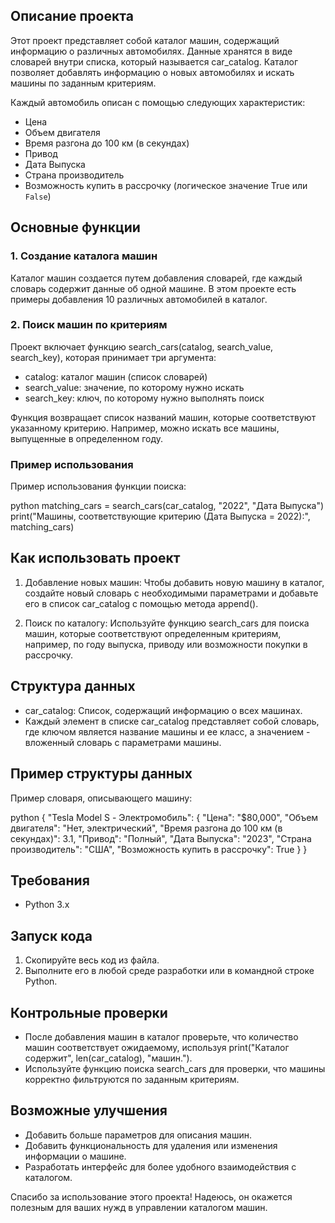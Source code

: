 ## Описание проекта

Этот проект представляет собой каталог машин, содержащий информацию о различных автомобилях. Данные хранятся в виде словарей внутри списка, который называется car_catalog. Каталог позволяет добавлять информацию о новых автомобилях и искать машины по заданным критериям.

Каждый автомобиль описан с помощью следующих характеристик:

- Цена
- Объем двигателя
- Время разгона до 100 км (в секундах)
- Привод
- Дата Выпуска
- Страна производитель
- Возможность купить в рассрочку (логическое значение True или `False`)

## Основные функции

### 1. Создание каталога машин

Каталог машин создается путем добавления словарей, где каждый словарь содержит данные об одной машине. В этом проекте есть примеры добавления 10 различных автомобилей в каталог.

### 2. Поиск машин по критериям

Проект включает функцию search_cars(catalog, search_value, search_key), которая принимает три аргумента:

- catalog: каталог машин (список словарей)
- search\_value: значение, по которому нужно искать
- search\_key: ключ, по которому нужно выполнять поиск

Функция возвращает список названий машин, которые соответствуют указанному критерию. Например, можно искать все машины, выпущенные в определенном году.

### Пример использования

Пример использования функции поиска:

python
matching_cars = search_cars(car_catalog, "2022", "Дата Выпуска")
print("Машины, соответствующие критерию (Дата Выпуска = 2022):", matching_cars)


## Как использовать проект

1. Добавление новых машин: Чтобы добавить новую машину в каталог, создайте новый словарь с необходимыми параметрами и добавьте его в список car_catalog с помощью метода append().

2. Поиск по каталогу: Используйте функцию search_cars для поиска машин, которые соответствуют определенным критериям, например, по году выпуска, приводу или возможности покупки в рассрочку.

## Структура данных

- car_catalog: Список, содержащий информацию о всех машинах.
- Каждый элемент в списке car_catalog представляет собой словарь, где ключом является название машины и ее класс, а значением - вложенный словарь с параметрами машины.

## Пример структуры данных

Пример словаря, описывающего машину:

python
{
    "Tesla Model S - Электромобиль": {
        "Цена": "$80,000",
        "Объем двигателя": "Нет, электрический",
        "Время разгона до 100 км (в секундах)": 3.1,
        "Привод": "Полный",
        "Дата Выпуска": "2023",
        "Страна производитель": "США",
        "Возможность купить в рассрочку": True
    }
}


## Требования

- Python 3.x

## Запуск кода

1. Скопируйте весь код из файла.
2. Выполните его в любой среде разработки или в командной строке Python.

## Контрольные проверки

- После добавления машин в каталог проверьте, что количество машин соответствует ожидаемому, используя print("Каталог содержит", len(car_catalog), "машин.").
- Используйте функцию поиска search_cars для проверки, что машины корректно фильтруются по заданным критериям.

## Возможные улучшения

- Добавить больше параметров для описания машин.
- Добавить функциональность для удаления или изменения информации о машине.
- Разработать интерфейс для более удобного взаимодействия с каталогом.

Спасибо за использование этого проекта! Надеюсь, он окажется полезным для ваших нужд в управлении каталогом машин.
